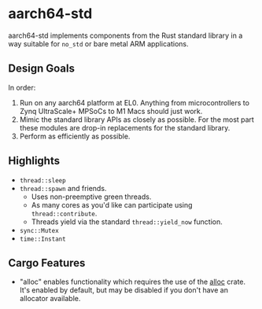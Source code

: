 # aarch64-std

aarch64-std implements components from the Rust standard library in a way suitable for `no_std` or bare metal ARM applications.

## Design Goals

In order:

1. Run on any aarch64 platform at EL0. Anything from microcontrollers to Zynq UltraScale+ MPSoCs to M1 Macs should just work.
2. Mimic the standard library APIs as closely as possible. For the most part these modules are drop-in replacements for the standard library.
3. Perform as efficiently as possible.

## Highlights

- `thread::sleep`
- `thread::spawn` and friends.
   - Uses non-preemptive green threads.
   - As many cores as you'd like can participate using `thread::contribute`.
   - Threads yield via the standard `thread::yield_now` function.
- `sync::Mutex`
- `time::Instant`

## Cargo Features

- "alloc" enables functionality which requires the use of the [alloc](https://doc.rust-lang.org/alloc/index.html) crate. It's enabled by default, but may be disabled if you don't have an allocator available.
